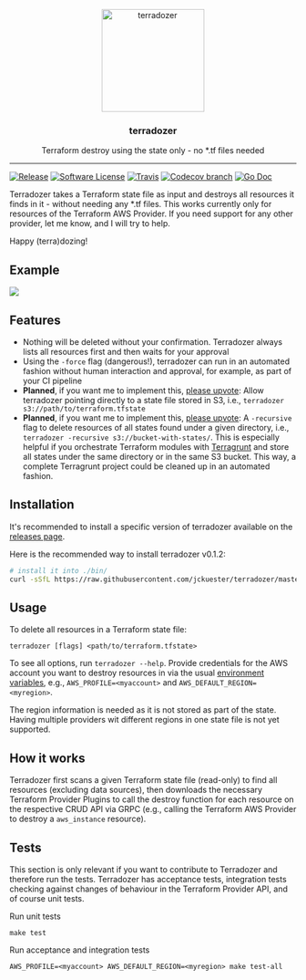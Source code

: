 <p align="center">
  <img alt="terradozer" src="https://github.com/jckuester/terradozer/blob/master/img/logo.png" height="180" />
  <h3 align="center">terradozer</h3>
  <p align="center">Terraform destroy using the state only - no *.tf files needed</p>
</p>

---
[![Release](https://img.shields.io/github/release/jckuester/terradozer.svg?style=for-the-badge)](https://github.com/jckuester/terradozer/releases/latest)
[![Software License](https://img.shields.io/badge/license-MIT-brightgreen.svg?style=for-the-badge)](/LICENSE.md)
[![Travis](https://img.shields.io/travis/jckuester/terradozer/master.svg?style=for-the-badge)](https://travis-ci.org/jckuester/terradozer)
[![Codecov branch](https://img.shields.io/codecov/c/github/jckuester/terradozer/master.svg?style=for-the-badge)](https://codecov.io/gh/jckuester/terradozer)
[![Go Doc](https://img.shields.io/badge/godoc-reference-blue.svg?style=for-the-badge)](http://godoc.org/github.com/jckuester/terradozer)

Terradozer takes a Terraform state file as input and destroys all resources it finds in it - without needing any *.tf
files. This works currently only for resources of the Terraform AWS Provider. If you need support for any other provider,
let me know, and I will try to help.

Happy (terra)dozing!

## Example

![](img/example.gif)

## Features

* Nothing will be deleted without your confirmation. Terradozer always lists all resources first and then waits for
  your approval
* Using the `-force` flag (dangerous!), terradozer can run in an automated fashion without human interaction and approval,
  for example, as part of your CI pipeline
* **Planned**, if you want me to implement this, [please upvote](https://github.com/jckuester/terradozer/issues/9):
  Allow terradozer pointing directly to a state file stored in S3, i.e., `terradozer s3://path/to/terraform.tfstate`
* **Planned**, if you want me to implement this, [please upvote](https://github.com/jckuester/terradozer/issues/8):
  A `-recursive` flag to delete resources of all states found under a given directory, i.e.,
  `terradozer -recursive s3://bucket-with-states/`. This is especially helpful if
  you orchestrate Terraform modules with [Terragrunt](https://github.com/gruntwork-io/terragrunt) and store all states
  under the same directory or in the same S3 bucket. This way, a complete Terragrunt project could be cleaned up in an
  automated fashion.

## Installation

It's recommended to install a specific version of terradozer available on the
[releases page](https://github.com/jckuester/terradozer/releases).

Here is the recommended way to install terradozer v0.1.2:

```bash
# install it into ./bin/
curl -sSfL https://raw.githubusercontent.com/jckuester/terradozer/master/install.sh | sh -s v0.1.2
```

## Usage

To delete all resources in a Terraform state file:

    terradozer [flags] <path/to/terraform.tfstate>

To see all options, run `terradozer --help`. Provide credentials for the AWS account you want to destroy resources in
via the usual [environment variables](https://docs.aws.amazon.com/cli/latest/userguide/cli-configure-envvars.html), e.g.,
`AWS_PROFILE=<myaccount>` and `AWS_DEFAULT_REGION=<myregion>`.

The region information is needed as it is not stored as part of the state. Having multiple providers wit different
regions in one state file is not yet supported.
 
## How it works

Terradozer first scans a given Terraform state file (read-only) to find all resources (excluding data sources),
then downloads the necessary Terraform Provider Plugins to call the destroy function for each resource on the respective
CRUD API via GRPC (e.g., calling the Terraform AWS Provider to destroy a `aws_instance` resource).

## Tests

This section is only relevant if you want to contribute to Terradozer and therefore run the tests. Terradozer has
acceptance tests, integration tests checking against changes of behaviour in the Terraform Provider API, and of course
unit tests.

Run unit tests

    make test
    
Run acceptance and integration tests

    AWS_PROFILE=<myaccount> AWS_DEFAULT_REGION=<myregion> make test-all
